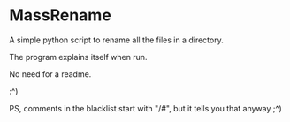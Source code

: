 MassRename
==========

A simple python script to rename all the files in a directory.

The program explains itself when run.

No need for a readme.


:^)


PS, comments in the blacklist start with "/#", but it tells you that anyway ;^)
